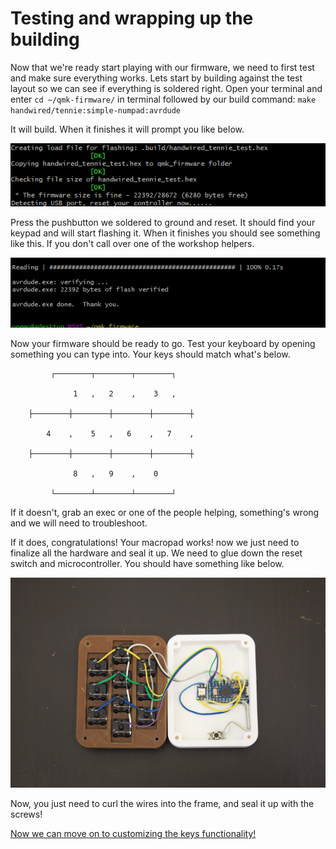 # Testing and wrapping up the building

Now that we're ready start playing with our firmware, we need to first test and make sure everything works. Lets start by building against the test layout so we can see if everything is soldered right. Open your terminal and enter `cd ~/qmk-firmware/` in terminal followed by our build command: `make handwired/tennie:simple-numpad:avrdude`

It will build. When it finishes it will prompt you like below.

![avrdude prompt](images/avrdude.PNG)

Press the pushbutton we soldered to ground and reset. It should find your keypad and will start flashing it. When it finishes you should see something like this. If you don't call over one of the workshop helpers.

![finished](images/happy-avr.PNG)

Now your firmware should be ready to go. Test your keyboard by opening something you can type into. Your keys should match what's below.
```
         ┌────────┬────────┬────────┐

              1   ,   2    ,    3   ,

    ├────────┼────────┼────────┼────────┼

        4    ,    5   ,   6    ,   7    ,

    ├────────┼────────┼────────┼────────┼

              8   ,   9    ,    0

         └────────┴────────┴────────┘
```
If it doesn't, grab an exec or one of the people helping, something's wrong and we will need to troubleshoot.

If it does, congratulations! Your macropad works! now we just need to finalize all the hardware and seal it up. We need to glue down the reset switch and microcontroller. You should have something like below.

![split, unclosed](images/split-product.jpg)

Now, you just need to curl the wires into the frame, and seal it up with the screws!

[Now we can move on to customizing the keys functionality!](programing.md)
